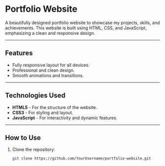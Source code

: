 # Portfolio Website

A beautifully designed portfolio website to showcase my projects, skills, and achievements. This website is built using HTML, CSS, and JavaScript, emphasizing a clean and responsive design.

---

## **Features**

- Fully responsive layout for all devices.
- Professional and clean design.
- Smooth animations and transitions.

---

## **Technologies Used**

- **HTML5** - For the structure of the website.
- **CSS3** - For styling and layout.
- **JavaScript** - For interactivity and dynamic features.

---

## **How to Use**

1. Clone the repository:
   ```bash
   git clone https://github.com/YourUsername/portfolio-website.git
